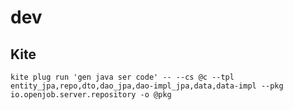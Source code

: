 # dev

## Kite

```shell
kite plug run 'gen java ser code' -- --cs @c --tpl entity_jpa,repo,dto,dao_jpa,dao-impl_jpa,data,data-impl --pkg io.openjob.server.repository -o @pkg
```
